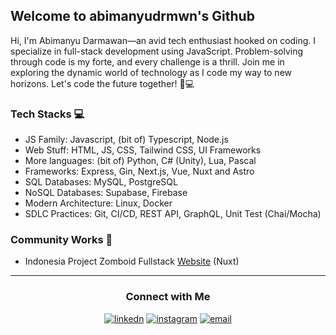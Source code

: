 
Welcome to abimanyudrmwn's Github
---
Hi, I'm Abimanyu Darmawan—an avid tech enthusiast hooked on coding. I specialize in full-stack development using JavaScript. Problem-solving through code is my forte, and every challenge is a thrill. Join me in exploring the dynamic world of technology as I code my way to new horizons. Let's code the future together! 🚀💻

### Tech Stacks 💻
-   JS Family: Javascript, (bit of) Typescript, Node.js
-   Web Stuff: HTML, JS, CSS, Tailwind CSS, UI Frameworks
-   More languages: (bit of) Python, C# (Unity), Lua, Pascal
- Frameworks: Express, Gin, Next.js, Vue, Nuxt and Astro
- SQL Databases: MySQL, PostgreSQL
- NoSQL Databases: Supabase, Firebase
-  Modern Architecture: Linux, Docker
- SDLC Practices: Git, CI/CD, REST API, GraphQL, Unit Test (Chai/Mocha)

### Community Works 🚀
- Indonesia Project Zomboid Fullstack [Website](https://www.projectzomboid.id) (Nuxt)
---
<h3 align="center">Connect with Me</h3>
<p align="center">
   <a  href="https://www.linkedin.com/in/abimanyudrmwn/" target="_blank"><img src="https://img.shields.io/badge/Linked%20In-0A66C2.svg?style=for-the-badge&logo=linkedin&logoColor=white" alt="linkedn"/></a>
  <a href="https://www.instagram.com/abimanyudrmwn/" target="_blank"><img src="https://img.shields.io/badge/Instagram-F58529.svg?style=for-the-badge&logo=instagram&logoColor=white" alt="instagram"/></a>
  <a href="mailto:abimanyudarmawan@outlook.com" target="_blank"><img src="https://img.shields.io/badge/Email-EA4335.svg?style=for-the-badge&logo=gmail&logoColor=white" alt="email"/>
  </a>
</p>

